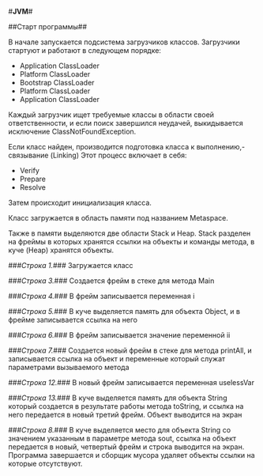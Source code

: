 #**JVM**#

##Старт программы##

В начале запускается подсистема загрузчиков классов.
Загрузчики стартуют и работают в следующем порядке:

* Application ClassLoader
* Platform ClassLoader
* Bootstrap ClassLoader
* Platform ClassLoader
* Application ClassLoader

Каждый загрузчик ищет требуемые классы в области своей ответственности, и если поиск завершился неудачей, выкидывается исключение ClassNotFoundException.

Если класс найден, производится подготовка класса к выполнению,- связывание (Linking)
Этот процесс включает в себя:
* Verify
* Prepare
* Resolve

Затем происходит инициализация класса.

Класс загружается в область памяти под названием Metaspace.

Также в памяти выделяются две области Stack и Heap.
Stack разделен на фреймы в которых хранятся ссылки на объекты и команды метода,
в куче (Heap) хранятся объекты.

###*Строка 1.*### 
Загружается класс

###*Строка 3.*###
Создается фрейм в стеке для метода Main

###*Строка 4.*###
В фрейм записывается переменная i

###*Строка 5.*###
В куче выделяется память для объекта Object, и в фрейме записывается ссылка на него

###*Строка 6.*###
В фрейм записывается значение переменной ii

###*Строка 7.*###
Создается новый фрейм в стеке для метода printAll, и записывается ссылка на объект и переменные который служат параметрами вызываемого метода

###*Строка 12.*###
В новый фрейм записывается переменная uselessVar

###*Строка 13.*###
В куче выделяется память для объекта String который создается в результате работы метода toString, и ссылка на него передается в новый третий фрейм.
Объект выводится на экран

###*Строка 8.*###
В куче выделяется место для объекта String со значением указанным в параметре метода sout, ссылка на объект передается в новый, четвертый фрейм и строка выводится на экран. Программа завершается и сборщик мусора удаляет объекты ссылки на которые отсутствуют.





